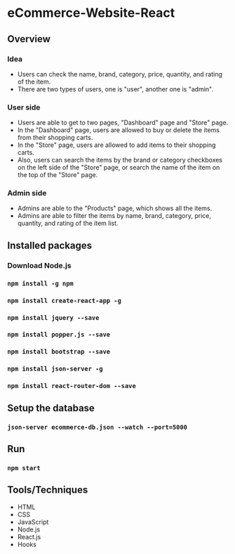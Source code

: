 # eCommerce-Website-React

## Overview
### Idea
- Users can check the name, brand, category, price, quantity, and rating of the item. 
- There are two types of users, one is "user", another one is "admin". 

### User side
- Users are able to get to two pages, "Dashboard" page and "Store" page.
- In the "Dashboard" page, users are allowed to buy or delete the items from their shopping carts. 
- In the "Store" page, users are allowed to add items to their shopping carts. 
- Also, users can search the items by the brand or category checkboxes on the left side of the "Store" page, or search the name of the item on the top of the "Store" page. 

### Admin side
- Admins are able to the "Products" page, which shows all the items. 
- Admins are able to filter the items by name, brand, category, price, quantity, and rating of the item list. 

## Installed packages
### Download Node.js
### `npm install -g npm`
### `npm install create-react-app -g`
### `npm install jquery --save`
### `npm install popper.js --save`
### `npm install bootstrap --save`
### `npm install json-server -g`
### `npm install react-router-dom --save`

## Setup the database
### `json-server ecommerce-db.json --watch --port=5000`

## Run
### `npm start`

## Tools/Techniques
- HTML
- CSS
- JavaScript
- Node.js
- React.js
- Hooks
